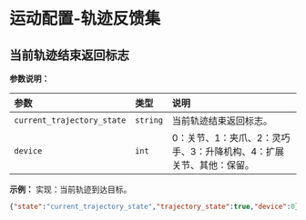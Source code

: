 # 运动配置-轨迹反馈集



## 当前轨迹结束返回标志

**参数说明：**

| 参数                       | 类型 | 说明                                                         |
| :------------------------- | :--- | :----------------------------------------------------------- |
| `current_trajectory_state` |   `string`   | 当前轨迹结束返回标志。                                       |
| `device`                   |   `int`   | 0：关节、1：夹爪、2：灵巧手、3：升降机构、4：扩展关节、其他：保留。 |

**示例：**
实现：当前轨迹到达目标。

```json
{"state":"current_trajectory_state","trajectory_state":true,"device":0}
```
